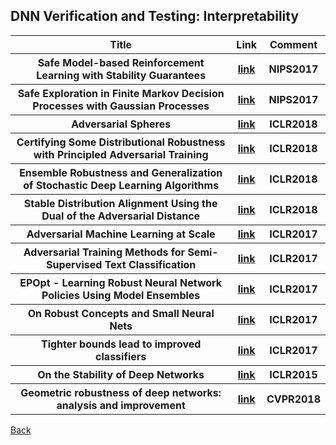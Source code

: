 <head>
  <meta charset="utf-8">

  <meta name="description" content="DNN Verification and Testing: Attacking Techniques">
  <meta name="author" content="SitePoint">

  <link rel="stylesheet" href="css/styles.css?v=1.0">

  <!--[if lt IE 9]>
    <script src="https://cdnjs.cloudflare.com/ajax/libs/html5shiv/3.7.3/html5shiv.js"></script>
  <![endif]-->
</head>

<body>
  
  <h2>DNN Verification and Testing: Interpretability </h2>
  
<table class="tg">

  <tr>
    <th class="tg-yw4l"> Title </th> 
    <th> Link </th>    
    <th class="tg-yw4l"> Comment </th> 
  </tr>
  
  <tr>
    <th class="tg-yw4l"> Safe Model-based Reinforcement Learning with Stability Guarantees </th> 
    <th> <a href="http://papers.nips.cc/paper/6692-safe-model-based-reinforcement-learning-with-stability-guarantees">link</a> </th>    
    <th class="tg-yw4l"> NIPS2017 </th>   
  </tr>
  
  <tr>
    <th class="tg-yw4l"> Safe Exploration in Finite Markov Decision Processes with Gaussian Processes </th> 
    <th> <a href="http://papers.nips.cc/paper/6358-safe-exploration-in-finite-markov-decision-processes-with-gaussian-processes">link</a> </th>    
    <th class="tg-yw4l"> NIPS2017 </th>   
  </tr>
  
  <tr>
    <th class="tg-yw4l"> Adversarial Spheres </th> 
    <th> <a href="https://arxiv.org/abs/1801.02774">link</a> </th>    
    <th class="tg-yw4l"> ICLR2018 </th>   
  </tr>
  
  <tr>
    <th class="tg-yw4l"> Certifying Some Distributional Robustness with Principled Adversarial Training </th> 
    <th> <a href="https://arxiv.org/abs/1710.10571">link</a> </th>    
    <th class="tg-yw4l"> ICLR2018 </th>   
  </tr>
  
   <tr>
    <th class="tg-yw4l"> Ensemble Robustness and Generalization of Stochastic Deep Learning Algorithms </th> 
    <th> <a href="https://arxiv.org/abs/1602.02389">link</a> </th>    
    <th class="tg-yw4l"> ICLR2018 </th>   
  </tr>
  
   <tr>
    <th class="tg-yw4l"> Stable Distribution Alignment Using the Dual of the Adversarial Distance </th> 
    <th> <a href="https://arxiv.org/abs/1707.04046">link</a> </th>    
    <th class="tg-yw4l"> ICLR2018 </th>   
  </tr>
  
  <tr>
    <th class="tg-yw4l"> Adversarial Machine Learning at Scale </th> 
    <th> <a href="https://arxiv.org/abs/1611.01236">link</a> </th>    
    <th class="tg-yw4l"> ICLR2017 </th>   
  </tr>
  
  <tr>
    <th class="tg-yw4l"> Adversarial Training Methods for Semi-Supervised Text Classification </th> 
    <th> <a href="https://arxiv.org/abs/1605.07725">link</a> </th>    
    <th class="tg-yw4l"> ICLR2017 </th>   
  </tr>
  
  <tr>
    <th class="tg-yw4l">EPOpt - Learning Robust Neural Network Policies Using Model Ensembles </th> 
    <th> <a href="https://arxiv.org/abs/1610.01283">link</a> </th>    
    <th class="tg-yw4l"> ICLR2017 </th>   
  </tr>

  <tr>
    <th class="tg-yw4l">On Robust Concepts and Small Neural Nets </th> 
    <th> <a href="https://openreview.net/forum?id=SyZprb5xg">link</a> </th>    
    <th class="tg-yw4l"> ICLR2017 </th>   
  </tr>
  
  
  <tr>
    <th class="tg-yw4l">Tighter bounds lead to improved classifiers </th> 
    <th> <a href="https://arxiv.org/abs/1606.09202">link</a> </th>    
    <th class="tg-yw4l"> ICLR2017 </th>   
  </tr>
  
  <tr>
    <th class="tg-yw4l">On the Stability of Deep Networks </th> 
    <th> <a href="https://arxiv.org/abs/1412.5896">link</a> </th>    
    <th class="tg-yw4l"> ICLR2015 </th>   
  </tr>

  <tr>
    <th class="tg-yw4l">Geometric robustness of deep networks: analysis and improvement</th> 
    <th> <a href="http://openaccess.thecvf.com/content_cvpr_2018/papers/Kanbak_Geometric_Robustness_of_CVPR_2018_paper.pdf">link</a> </th>    
    <th class="tg-yw4l"> CVPR2018 </th>   
  </tr>
  
    
</table>

<a href="https://github.com/TrustAI/Literature-on-DNN-Verification-and-Testing">Back</a>
  
</body>
</html>
